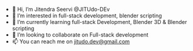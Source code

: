 - 👋 Hi, I’m Jitendra Seervi @JITUdo-DEv
- 👀 I’m interested in full-stack development, blender scripting
- 🌱 I’m currently learning full-stack Development, Blender 3D & Blender scripting
- 🌌 I’m looking to collaborate on Full-stack development
- 📫 You can reach me on jitudo.dev@gmail.com 
